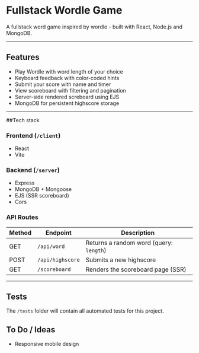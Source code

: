 # Fullstack Wordle Game

A fullstack word game inspired by wordle - built with React, Node.js and MongoDB.

---

## Features

- Play Wordle with word length of your choice
- Keyboard feedback with color-coded hints
- Submit your score with name and timer
- View scoreboard with filtering and pagination
- Server-side rendered screboard using EJS
- MongoDB for persistent highscore storage

---

##Tech stack

### Frontend (`/client`)

- React
- Vite

### Backend (`/server`)

- Express
- MongoDB + Mongoose
- EJS (SSR scoreboard)
- Cors

### API Routes

| Method | Endpoint         | Description                             |
| ------ | ---------------- | --------------------------------------- |
| GET    | `/api/word`      | Returns a random word (query: `length`) |
| POST   | `/api/highscore` | Submits a new highscore                 |
| GET    | `/scoreboard`    | Renders the scoreboard page (SSR)       |

---

## Tests

The `/tests` folder will contain all automated tests for this project.

## To Do / Ideas

- Responsive mobile design
